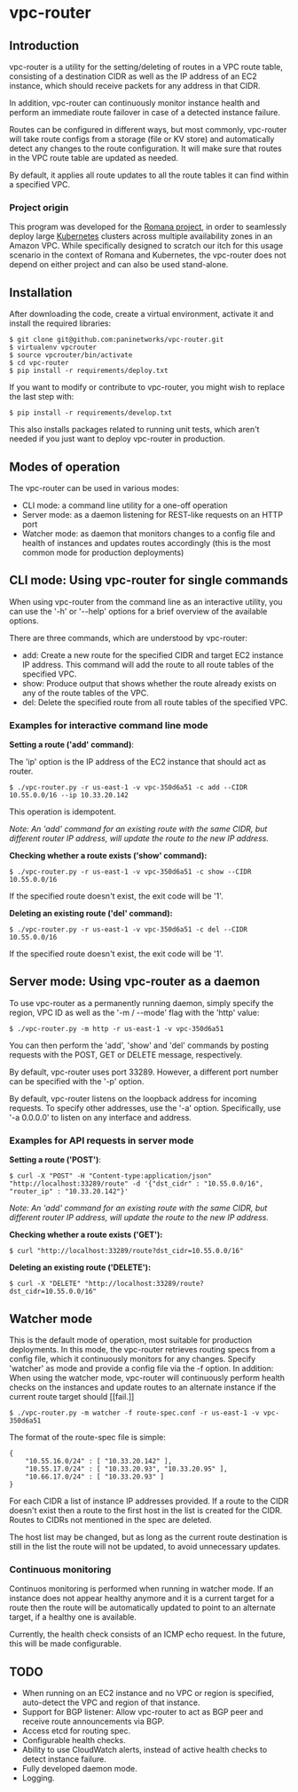 # vpc-router

## Introduction

vpc-router is a utility for the setting/deleting of routes in a VPC route
table, consisting of a destination CIDR as well as the IP address of an EC2
instance, which should receive packets for any address in that CIDR.

In addition, vpc-router can continuously monitor instance health and perform an
immediate route failover in case of a detected instance failure.

Routes can be configured in different ways, but most commonly, vpc-router will
take route configs from a storage (file or KV store) and automatically detect
any changes to the route configuration. It will make sure that routes in the
VPC route table are updated as needed.

By default, it applies all route updates to all the route tables it can find
within a specified VPC.

### Project origin

This program was developed for the [Romana project](http://romana.io), in order
to seamlessly deploy large [Kubernetes](https://kubernetes.io) clusters across
multiple availability zones in an Amazon VPC. While specifically designed to
scratch our itch for this usage scenario in the context of Romana and
Kubernetes, the vpc-router does not depend on either project and can also be
used stand-alone.

## Installation

After downloading the code, create a virtual environment, activate it and
install the required libraries:

    $ git clone git@github.com:paninetworks/vpc-router.git
    $ virtualenv vpcrouter
    $ source vpcrouter/bin/activate
    $ cd vpc-router
    $ pip install -r requirements/deploy.txt

If you want to modify or contribute to vpc-router, you might wish to replace
the last step with:

    $ pip install -r requirements/develop.txt

This also installs packages related to running unit tests, which aren't needed
if you just want to deploy vpc-router in production.

## Modes of operation

The vpc-router can be used in various modes:

* CLI mode: a command line utility for a one-off operation
* Server mode: as a daemon listening for REST-like requests on an HTTP port
* Watcher mode: as daemon that monitors changes to a config file and health of
instances and updates routes accordingly (this is the most common mode for
production deployments)

## CLI mode: Using vpc-router for single commands

When using vpc-router from the command line as an interactive utility, you can
use the '-h' or '--help' options for a brief overview of the available options.

There are three commands, which are understood by vpc-router:

* add: Create a new route for the specified CIDR and target EC2 instance IP
address. This command will add the route to all route tables of the specified
VPC.
* show: Produce output that shows whether the route already exists on any of
the route tables of the VPC.
* del: Delete the specified route from all route tables of the specified VPC.

### Examples for interactive command line mode

**Setting a route ('add' command)**:

The 'ip' option is the IP address of the EC2 instance that should act as
router.

    $ ./vpc-router.py -r us-east-1 -v vpc-350d6a51 -c add --CIDR 10.55.0.0/16 --ip 10.33.20.142

This operation is idempotent.

*Note: An 'add' command for an existing route with the same CIDR, but different
router IP address, will update the route to the new IP address.*

**Checking whether a route exists ('show' command):**

    $ ./vpc-router.py -r us-east-1 -v vpc-350d6a51 -c show --CIDR 10.55.0.0/16

If the specified route doesn't exist, the exit code will be '1'.

**Deleting an existing route ('del' command):**

    $ ./vpc-router.py -r us-east-1 -v vpc-350d6a51 -c del --CIDR 10.55.0.0/16

If the specified route doesn't exist, the exit code will be '1'.


## Server mode: Using vpc-router as a daemon

To use vpc-router as a permanently running daemon, simply specify the region,
VPC ID as well as the '-m / --mode' flag with the 'http' value:

    $ ./vpc-router.py -m http -r us-east-1 -v vpc-350d6a51

You can then perform the 'add', 'show' and 'del' commands by posting requests
with the POST, GET or DELETE message, respectively.

By default, vpc-router uses port 33289. However, a different port number can be
specified with the '-p' option.

By default, vpc-router listens on the loopback address for incoming requests.
To specify other addresses, use the '-a' option. Specifically, use
'-a 0.0.0.0' to listen on any interface and address.

### Examples for API requests in server mode

**Setting a route ('POST')**:

    $ curl -X "POST" -H "Content-type:application/json" "http://localhost:33289/route" -d '{"dst_cidr" : "10.55.0.0/16", "router_ip" : "10.33.20.142"}'

*Note: An 'add' command for an existing route with the same CIDR, but different
router IP address, will update the route to the new IP address.*

**Checking whether a route exists ('GET'):**

    $ curl "http://localhost:33289/route?dst_cidr=10.55.0.0/16"

**Deleting an existing route ('DELETE'):**

    $ curl -X "DELETE" "http://localhost:33289/route?dst_cidr=10.55.0.0/16"

## Watcher mode

This is the default mode of operation, most suitable for production
deployments. In this mode, the vpc-router retrieves routing specs from a config
file, which it continuously monitors for any changes. Specify 'watcher' as mode
and provide a config file via the -f option. In addition: When using the
watcher mode, vpc-router will continuously perform health checks on the
instances and update routes to an alternate instance if the current route
target should [[fail.]]

    $ ./vpc-router.py -m watcher -f route-spec.conf -r us-east-1 -v vpc-350d6a51

The format of the route-spec file is simple:

    {
        "10.55.16.0/24" : [ "10.33.20.142" ],
        "10.55.17.0/24" : [ "10.33.20.93", "10.33.20.95" ],
        "10.66.17.0/24" : [ "10.33.20.93" ]
    }

For each CIDR a list of instance IP addresses provided. If a route to the CIDR
doesn't exist then a route to the first host in the list is created for the
CIDR. Routes to CIDRs not mentioned in the spec are deleted.

The host list may be changed, but as long as the current route destination is
still in the list the route will not be updated, to avoid unnecessary updates.

### Continuous monitoring

Continuos monitoring is performed when running in watcher mode. If an instance
does not appear healthy anymore and it is a current target for a route then the
route will be automatically updated to point to an alternate target, if a
healthy one is available.

Currently, the health check consists of an ICMP echo request. In the future,
this will be made configurable.

## TODO

* When running on an EC2 instance and no VPC or region is specified,
auto-detect the VPC and region of that instance.
* Support for BGP listener: Allow vpc-router to act as BGP peer and receive
route announcements via BGP.
* Access etcd for routing spec.
* Configurable health checks.
* Ability to use CloudWatch alerts, instead of active health checks to detect
instance failure.
* Fully developed daemon mode.
* Logging.


